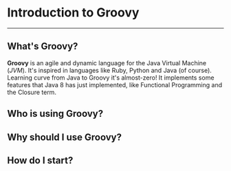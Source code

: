 # Introduction to Groovy
----
## What's Groovy?
**Groovy** is an agile and dynamic language for the Java Virtual Machine (_JVM_).
It's inspired in languages like Ruby, Python and Java (of course).
Learning curve from Java to Groovy it's almost-zero! 
It implements some features that Java 8 has just implemented, like Functional Programming and the Closure term.
## Who is using Groovy?
## Why should I use Groovy?
## How do I start?